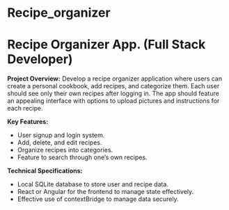 # Recipe_organizer

# **Recipe Organizer App. (Full Stack Developer)**

**Project Overview:**
Develop a recipe organizer application where users can create a personal cookbook, add recipes, and categorize them. Each user should see only their own recipes after logging in. The app should feature an appealing interface with options to upload pictures and instructions for each recipe.

**Key Features:**

- User signup and login system.
- Add, delete, and edit recipes.
- Organize recipes into categories.
- Feature to search through one’s own recipes.

**Technical Specifications:**

- Local SQLite database to store user and recipe data.
- React or Angular for the frontend to manage state effectively.
- Effective use of contextBridge to manage data securely.

  

